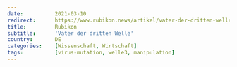 ```yaml
---
date:          2021-03-10
redirect:      https://www.rubikon.news/artikel/vater-der-dritten-welle
title:         Rubikon
subtitle:      'Vater der dritten Welle'
country:       DE
categories:    [Wissenschaft, Wirtschaft]
tags:          [virus-mutation, welle3, manipulation]
---
```

